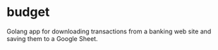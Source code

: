 # budget
Golang app for downloading transactions from a banking web site and saving them to a Google Sheet.
